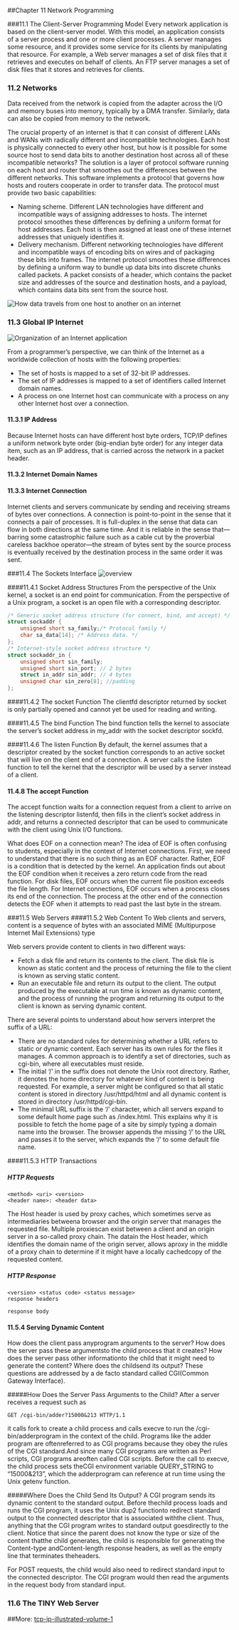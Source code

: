 ##Chapter 11 Network Programming

###11.1 The Client-Server Programming Model
Every network application is based on the client-server model. With this model, an application consists of a server process and one or more client processes. A server manages some resource, and it provides some service for its clients by manipulating that resource. For example, a Web server manages a set of disk files that it retrieves and executes on behalf of clients. An FTP server manages a set of disk files that it stores and retrieves for clients.

### 11.2 Networks
Data received from the network is copied from the adapter across the I/O and memory buses into memory, typically by a DMA transfer. Similarly, data can also be copied from memory to the network.

The crucial property of an internet is that it can consist of different LANs and WANs with radically different and incompatible technologies. Each host is physically connected to every other host, but how is it possible for some source host to send data bits to another destination host across all of these incompatible networks?
The solution is a layer of protocol software running on each host and router that smoothes out the differences between the different networks. This software implements a protocol that governs how hosts and routers cooperate in order to transfer data. The protocol must provide two basic capabilities:

- Naming scheme. Different LAN technologies have different and incompatible ways of assigning addresses to hosts. The internet protocol smoothes these differences by defining a uniform format for host addresses. Each host is then assigned at least one of these internet addresses that uniquely identifies it.
- Delivery mechanism. Different networking technologies have different and incompatible ways of encoding bits on wires and of packaging these bits into frames. The internet protocol smoothes these differences by defining a uniform way to bundle up data bits into discrete chunks called packets. A packet consists of a header, which contains the packet size and addresses of the source and destination hosts, and a payload, which contains data bits sent from the source host.

![How data travels from one host to another on an internet](transfer.png)

### 11.3 Global IP Internet
![Organization of an Internet application](organization.png)
 
From a programmer’s perspective, we can think of the Internet as a worldwide collection of hosts with the following properties:

- The set of hosts is mapped to a set of 32-bit IP addresses.
- The set of IP addresses is mapped to a set of identifiers called Internet domain names.
- A process on one Internet host can communicate with a process on any other Internet host over a connection.

#### 11.3.1 IP Address
Because Internet hosts can have different host byte orders, TCP/IP defines a uniform network byte order (big-endian byte order) for any integer data item, such as an IP address, that is carried across the network in a packet header.

#### 11.3.2 Internet Domain Names

#### 11.3.3 Internet Connection

Internet clients and servers communicate by sending and receiving streams of bytes over connections. A connection is point-to-point in the sense that it connects a pair of processes. It is full-duplex in the sense that data can flow in both directions at the same time. And it is reliable in the sense that—barring some catastrophic failure such as a cable cut by the proverbial careless backhoe operator—the stream of bytes sent by the source process is eventually received by the destination process in the same order it was sent.


###11.4 The Sockets Interface
![overview](socket_overview.png)

####11.4.1 Socket Address Structures
From the perspective of the Unix kernel, a socket is an end point for communication. From the perspective of a Unix program, a socket is an open file with a corresponding descriptor.

```c
/* Generic socket address structure (for connect, bind, and accept) */
struct sockaddr {
    unsigned short sa_family;/* Protocol family */
    char sa_data[14]; /* Address data. */
};
/* Internet-style socket address structure */
struct sockaddr_in {
    unsigned short sin_family;
    unsigned short sin_port; // 2 bytes
    struct in_addr sin_addr; // 4 bytes
    unsigned char sin_zero[8]; //padding
};
```

####11.4.2 The socket Function
The clientfd descriptor returned by socket is only partially opened and cannot yet be used for reading and writing.

####11.4.5 The bind Function
The bind function tells the kernel to associate the server’s socket address in my_addr with the socket descriptor sockfd.

####11.4.6 The listen Function
By default, the kernel assumes that a descriptor created by the socket function corresponds to an active socket that will live on the client end of a connection. A server calls the listen function to tell the kernel that the descriptor will be used by a server instead of a client.

#### 11.4.8 The accept Function
The accept function waits for a connection request from a client to arrive on the listening descriptor listenfd, then fills in the client’s socket address in addr, and returns a connected descriptor that can be used to communicate with the client using Unix I/O functions.


What does EOF on a connection mean? The idea of EOF is often confusing to students, especially in the context of Internet connections. First, we need to understand that there is no such thing as an EOF character. Rather, EOF is a condition that is detected by the kernel. An application finds out about the EOF condition when it receives a zero return code from the read function. For disk files, EOF occurs when the current file position exceeds the file length. For Internet connections, EOF occurs when a process closes its end of the connection. The process at the other end of the connection detects the EOF when it attempts to read past the last byte in the stream.

###11.5 Web Servers
####11.5.2 Web Content
To Web clients and servers, content is a sequence of bytes with an associated MIME (Multipurpose Internet Mail Extensions) type

Web servers provide content to clients in two different ways:

- Fetch a disk file and return its contents to the client. The disk file is known as static content and the process of returning the file to the client is known as serving static content.
- Run an executable file and return its output to the client. The output produced by the executable at run time is known as dynamic content, and the process of running the program and returning its output to the client is known as serving dynamic content.

There are several points to understand about how servers interpret the suffix of a URL:
- There are no standard rules for determining whether a URL refers to static or dynamic content. Each server has its own rules for the files it manages. A common approach is to identify a set of directories, such as cgi-bin, where all executables must reside.
- The initial ‘/’ in the suffix does not denote the Unix root directory. Rather, it denotes the home directory for whatever kind of content is being requested. For example, a server might be configured so that all static content is stored in directory /usr/httpd/html and all dynamic content is stored in directory /usr/httpd/cgi-bin.
- The minimal URL suffix is the ‘/’ character, which all servers expand to some default home page such as /index.html. This explains why it is possible to fetch the home page of a site by simply typing a domain name into the browser. The browser appends the missing ‘/’ to the URL and passes it to the server, which expands the ‘/’ to some default file name.

####11.5.3 HTTP Transactions
##### HTTP Requests
```
<method> <uri> <version>
<header name>: <header data>
```
The Host header is used by proxy caches, which sometimes serve as intermediaries betweena browser and the origin server that manages the requested file. Multiple proxiescan exist between a client and an origin server in a so-called proxy chain. The datain the Host header, which identifies the domain name of the origin server, allows aproxy in the middle of a proxy chain to determine if it might have a locally cachedcopy of the requested content.

##### HTTP Response
```
<version> <status code> <status message>
response headers

response body
```

#### 11.5.4 Serving Dynamic Content
How does the client pass anyprogram arguments to the server? How does the server pass these argumentsto the child process that it creates? How does the server pass other informationto the child that it might need to generate the content? Where does the childsend its output? These questions are addressed by a de facto standard called CGI(Common Gateway Interface).

#####How Does the Server Pass Arguments to the Child?
After a server receives a request such as
```
GET /cgi-bin/adder?15000&213 HTTP/1.1
```
it calls fork to create a child process and calls execve to run the /cgi-bin/adderprogram in the context of the child. Programs like the adder program are oftenreferred to as CGI programs because they obey the rules of the CGI standard.And since many CGI programs are written as Perl scripts, CGI programs areoften called CGI scripts. Before the call to execve, the child process sets theCGI environment variable QUERY_STRING to “15000&213”, which the adderprogram can reference at run time using the Unix getenv function.

#####Where Does the Child Send Its Output?
A CGI program sends its dynamic content to the standard output. Before thechild process loads and runs the CGI program, it uses the Unix dup2 functionto redirect standard output to the connected descriptor that is associated withthe client. Thus, anything that the CGI program writes to standard output goesdirectly to the client.
Notice that since the parent does not know the type or size of the content thatthe child generates, the child is responsible for generating the Content-type andContent-length response headers, as well as the empty line that terminates theheaders.

For POST requests, the child would also need to redirect standard input to the connected descriptor. The CGI program would then read the arguments in the request body from standard input.

### 11.6 The TINY Web Server

##More: [tcp-ip-illustrated-volume-1](tcp_ip_illustrated.md)
